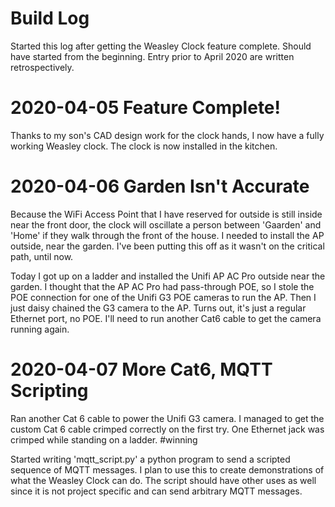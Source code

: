 # Build Log

Started this log after getting the Weasley Clock feature
complete. Should have started from the beginning. Entry prior to April
2020 are written retrospectively.


# 2020-04-05 Feature Complete!

Thanks to my son's CAD design work for the clock hands, I now have a
fully working Weasley clock. The clock is now installed in the kitchen.

# 2020-04-06 Garden Isn't Accurate

Because the WiFi Access Point that I have reserved for outside is
still inside near the front door, the clock will oscillate a person
between 'Gaarden' and 'Home' if they walk through the front of the
house. I needed to install the AP outside, near the garden. I've been
putting this off as it wasn't on the critical path, until now.

Today I got up on a ladder and installed the Unifi AP AC Pro outside
near the garden. I thought that the AP AC Pro had pass-through POE, so
I stole the POE connection for one of the Unifi G3 POE cameras to run
the AP. Then I just daisy chained the G3 camera to the AP. Turns out,
it's just a regular Ethernet port, no POE. I'll need to run another
Cat6 cable to get the camera running again.

# 2020-04-07 More Cat6, MQTT Scripting

Ran another Cat 6 cable to power the Unifi G3 camera. I managed to get
the custom Cat 6 cable crimped correctly on the first try. One
Ethernet jack was crimped while standing on a ladder. #winning

Started writing 'mqtt_script.py' a python program to send a scripted
sequence of MQTT messages. I plan to use this to create demonstrations
of what the Weasley Clock can do. The script should have other uses as
well since it is not project specific and can send arbitrary MQTT
messages.

